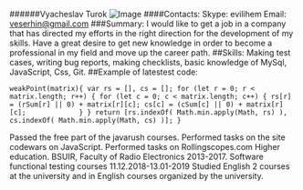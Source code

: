 ######Vyacheslav Turok
![Image](https://pp.userapi.com/c845321/v845321979/13af3b/A0LQ5YAv0R0.jpg)
####Contacts: Skype: evilihem Email: veserhin@gmail.com
###Summary: 
I would like to get a job in a company that has directed my efforts in the right direction for the development of my skills. Have a great desire to get new knowledge in order to become a professional in my field and move up the career path. 
##Skills: 
Making test cases, writing bug reports, making checklists, basic knowledge of MySql, JavaScript, Css, Git.
##Example of latestest code:

`
weakPoint(matrix){
  var rs = [], cs = [];
      for (let r = 0; r < matrix.length; r++) {
          for (let c = 0; c < matrix.length; c++) {
              rs[r] = (rSum[r] || 0) + matrix[r][c];
              cs[c] = (cSum[c] || 0) + matrix[r][c];            
          }
      }
      return [rs.indexOf( Math.min.apply(Math, rs) ), 
              cs.indexOf( Math.min.apply(Math, cs) )];
}
`

 Passed the free part of the javarush courses. Performed tasks on the site codewars on JavaScript. Performed tasks on Rollingscopes.com
 Higher education. BSUIR, Faculty of Radio Electronics 2013-2017. Software functional testing courses 11.12.2018-13.01-2019
 Studied English 2 courses at the university and in English courses organized by the university.
